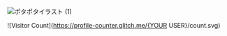 ![ポタポタイラスト (1)](https://github.com/user-attachments/assets/88abd47d-d4c2-44a6-a93b-3c6a4cba68ac)

![Visitor Count](https://profile-counter.glitch.me/{YOUR USER}/count.svg)

<!--
**1980svalentine/1980svalentine** is a ✨ _special_ ✨ repository because its `README.md` (this file) appears on your GitHub profile.

Here are some ideas to get you started:

- 🔭 I’m currently working on ...
- 🌱 I’m currently learning ...
- 👯 I’m looking to collaborate on ...
- 🤔 I’m looking for help with ...
- 💬 Ask me about ...
- 📫 How to reach me: ...
- 😄 Pronouns: ...
- ⚡ Fun fact: ...
-->



